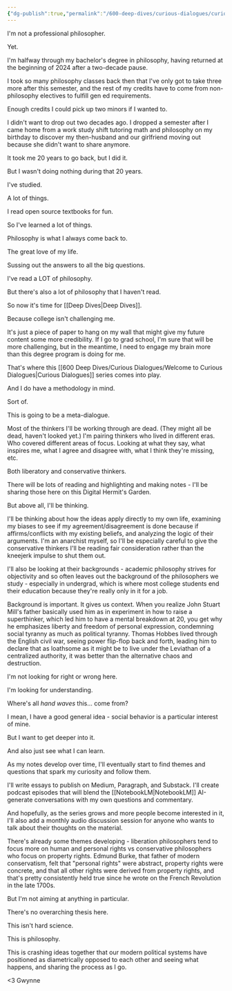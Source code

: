 ```yaml
---
{"dg-publish":true,"permalink":"/600-deep-dives/curious-dialogues/curious-methodologies/"}
---
```


I'm not a professional philosopher.

Yet.

I'm halfway through my bachelor's degree in philosophy, having returned at the beginning of 2024 after a two-decade pause.

I took so many philosophy classes back then that I've only got to take three more after this semester, and the rest of my credits have to come from non-philosophy electives to fulfill gen ed requirements.

Enough credits I could pick up two minors if I wanted to.

I didn't want to drop out two decades ago.  I dropped a semester after I came home from a work study shift tutoring math and philosophy on my birthday to discover my then-husband and our girlfriend moving out because she didn't want to share anymore. 

It took me 20 years to go back, but I did it.

But I wasn't doing nothing during that 20 years.

I've studied.

A lot of things.

I read open source textbooks for fun.

So I've learned a lot of things.

Philosophy is what I always come back to.

The great love of my life.

Sussing out the answers to all the big questions.

I've read a LOT of philosophy.

But there's also a lot of philosophy that I haven't read.

So now it's time for [[Deep Dives\|Deep Dives]].

Because college isn't challenging me.  

It's just a piece of paper to hang on my wall that might give my future content some more credibility.  If I go to grad school, I'm sure that will be more challenging, but in the meantime, I need to engage my brain more than this degree program is doing for me.

That's where this [[600 Deep Dives/Curious Dialogues/Welcome to Curious Dialogues\|Curious Dialogues]] series comes into play.

And I do have a methodology in mind.

Sort of.

This is going to be a meta-dialogue.

Most of the thinkers I'll be working through are dead.  (They might all be dead, haven't looked yet.)  I'm pairing thinkers who lived in different eras. Who covered different areas of focus.  Looking at what they say, what inspires me, what I agree and disagree with, what I think they're missing, etc.

Both liberatory and conservative thinkers.

There will be lots of reading and highlighting and making notes - I'll be sharing those here on this Digital Hermit's Garden.

But above all, I'll be thinking.

I'll be thinking about how the ideas apply directly to my own life, examining my biases to see if my agreement/disagreement is done because if affirms/conflicts with my existing beliefs, and analyzing the logic of their arguments. I'm an anarchist myself, so I'll be especially careful to give the conservative thinkers I'll be reading fair consideration rather than the kneejerk impulse to shut them out.

I'll also be looking at their backgrounds - academic philosophy strives for objectivity and so often leaves out the background of the philosophers we study - especially in undergrad, which is where most college students end their education because they're really only in it for a job.

Background is important.  It gives us context.  When you realize John Stuart Mill's father basically used him as in experiment in how to raise a superthinker, which led him to have a mental breakdown at 20, you get why he emphasizes liberty and freedom of personal expression, condemning social tyranny as much as political tyranny.  Thomas Hobbes lived through the English civil war, seeing power flip-flop back and forth, leading him to declare that as loathsome as it might be to live under the Leviathan of a centralized authority, it was better than the alternative chaos and destruction.

I'm not looking for right or wrong here.

I'm looking for understanding.

Where's all *hand waves* this... come from?

I mean, I have a good general idea - social behavior is a particular interest of mine.

But I want to get deeper into it.

And also just see what I can learn.

As my notes develop over time, I'll eventually start to find themes and questions that spark my curiosity and follow them.

I'll write essays to publish on Medium, Paragraph, and Substack.  I'll create podcast episodes that will blend the [[NotebookLM\|NotebookLM]] AI-generate conversations with my own questions and commentary.

And hopefully, as the series grows and more people become interested in it, I'll also add a monthly audio discussion session for anyone who wants to talk about their thoughts on the material.

There's already some themes developing - liberation philosophers tend to focus more on human and personal rights vs conservative philosophers who focus on property rights.  Edmund Burke, that father of modern conservatism, felt that "personal rights" were abstract, property rights were concrete, and that all other rights were derived from property rights, and that's pretty consistently held true since he wrote on the French Revolution in the late 1700s.

But I'm not aiming at anything in particular.

There's no overarching thesis here.

This isn't hard science.

This is philosophy.

This is crashing ideas together that our modern political systems have positioned as diametrically opposed to each other and seeing what happens, and sharing the process as I go.

<3 Gwynne 


